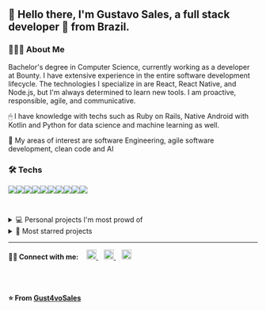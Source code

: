 ##  👋 Hello there, I'm Gustavo Sales, a full stack developer 🚀 from Brazil.

### 👨🏻‍💻 About Me
Bachelor's degree in Computer Science, currently working as a developer at Bounty. I have extensive experience in the entire software development lifecycle. The technologies I specialize in are React, React Native, and Node.js, but I'm always determined to learn new tools. I am proactive, responsible, agile, and communicative. 

🖱 I have knowledge with techs such as Ruby on Rails, Native Android with Kotlin and Python for data science and machine learning as well.

🌱 My areas of interest are software Engineering, agile software development, clean code and AI

### 🛠 Techs
<div style="display: flex">
  <img src="https://img.shields.io/badge/TypeScript-007ACC?style=for-the-badge&logo=typescript&logoColor=white">
  <img src="https://img.shields.io/badge/Python-14354C?style=for-the-badge&logo=python&logoColor=white">
   <br />
  <img src="https://img.shields.io/badge/React-20232A?style=for-the-badge&logo=react&logoColor=61DAFB">
  <img src="https://img.shields.io/badge/NodeJS-3C873A?style=for-the-badge&logo=node.js&logoColor=FFF">
  <img src="https://img.shields.io/badge/React_Native-20232A?style=for-the-badge&logo=react&logoColor=61DAFB">

  <img src="https://img.shields.io/badge/Next.js-000?style=for-the-badge&logo=nextdotjs&logoColor=white"/>
  <img src="https://img.shields.io/badge/NestJS-FFF?style=for-the-badge&logo=nestjs&logoColor=E0234E"/>
  <img src="https://img.shields.io/badge/Prisma-4C51BF?style=for-the-badge&logo=prisma&logoColor=fff"/>
  <img src="https://img.shields.io/badge/Express.js-404D59?style=for-the-badge&logo=express&logoColor=fff"/>
  <img src="https://img.shields.io/badge/Tailwind_CSS-38B2AC?style=for-the-badge&logo=tailwind-css&logoColor=white"/>
  
  
  <br/></div>

<details>
  <summary>
 💻 Personal projects I'm most prowd of
  </summary>
<p align="center">
 <a href="https://github.com/Gust4voSales/petshop-project" target="blank">
    <img align="center" src="https://github-readme-stats.vercel.app/api/pin/?username=Gust4voSales&repo=petshop-project&theme=tokyonight" />
  </a>
  <a href="https://github.com/Gust4voSales/QuizSphere-Cliente" target="blank">
    <img align="center" src="https://github-readme-stats.vercel.app/api/pin/?username=Gust4voSales&repo=QuizSphere-Cliente&theme=tokyonight" />
  </a>
  <a href="https://github.com/Gust4voSales/RecomendaFilmes" target="blank">
    <img align="center" src="https://github-readme-stats.vercel.app/api/pin/?username=Gust4voSales&repo=RecomendaFilmes&theme=tokyonight" />
  </a>
   <a href="https://github.com/Gust4voSales/loop-pedal-online" target="blank">
    <img align="center" src="https://github-readme-stats.vercel.app/api/pin/?username=Gust4voSales&repo=loop-pedal-online&theme=tokyonight" />
  </a> 
  <a href="https://github.com/Gust4voSales/ClipMaker" target="blank">
    <img align="center" src="https://github-readme-stats.vercel.app/api/pin/?username=Gust4voSales&repo=ClipMaker&theme=tokyonight" />
  </a> 
  <a href="https://github.com/Gust4voSales/LockdownPlatformer-UNITY" target="blank">
    <img align="center" src="https://github-readme-stats.vercel.app/api/pin/?username=Gust4voSales&repo=LockdownPlatformer-UNITY&theme=tokyonight" />
  </a>  
</p>
</details>
<details>
  <summary>
 🌟 Most starred projects 
  </summary>
<p align="center">
  <a href="https://github.com/Gust4voSales/Marvin-VirtualAssistent" target="blank">
    <img align="center" src="https://github-readme-stats.vercel.app/api/pin/?username=Gust4voSales&repo=Marvin-VirtualAssistent&theme=tokyonight" />
  </a>
  <a href="https://github.com/Gust4voSales/Netclone_Netflix-UI-Clone" target="blank">
    <img align="center" src="https://github-readme-stats.vercel.app/api/pin/?username=Gust4voSales&repo=Netclone_Netflix-UI-Clone&theme=tokyonight" />
  </a>
  <a href="https://github.com/Gust4voSales/ClipMaker" target="blank">
    <img align="center" src="https://github-readme-stats.vercel.app/api/pin/?username=Gust4voSales&repo=ClipMaker&theme=tokyonight" />
  </a> 
  <a href="https://github.com/Gust4voSales/QuizSphere-Backend" target="blank">
    <img align="center" src="https://github-readme-stats.vercel.app/api/pin/?username=Gust4voSales&repo=QuizSphere-Backend&theme=tokyonight" />
  </a>    
</p>
</details>

**** 
<p> 
  <strong>🤝🏻 Connect with me:</strong>
  &nbsp;&nbsp;
  <a href="mailto:manoel0gustavo@gmail.com" target="blank">
    <img height="20" src="https://img.shields.io/badge/Gmail-D14836?style=for-the-badge&logo=gmail&logoColor=white" />  
  </a>&nbsp;&nbsp;
  <a href="https://www.linkedin.com/in/gust4vo-sales/" target="blank">
    <img height="20" src="https://img.shields.io/badge/LinkedIn-0077B5?style=for-the-badge&logo=linkedin&logoColor=white" />  
  </a>&nbsp;&nbsp;
  <a href="https://www.youtube.com/channel/UCctz-c-Iz_L1OMUo2YQMnMg" target="blank">
    <img height="20" src="https://img.shields.io/badge/YouTube-FF0000?style=for-the-badge&logo=youtube&logoColor=white" />  
  </a>
</p>
                                                                                                    
<br/>  <br/>  
**⭐️ From [Gust4voSales](https://github.com/Gust4voSales)**
